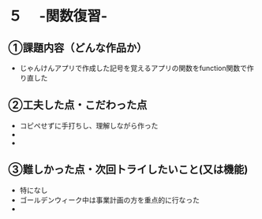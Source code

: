 # ５　 -関数復習-

## ①課題内容（どんな作品か）
- じゃんけんアプリで作成した記号を覚えるアプリの関数をfunction関数で作り直した

## ②工夫した点・こだわった点
- コピペせずに手打ちし、理解しながら作った
- 
- 
## ③難しかった点・次回トライしたいこと(又は機能)
- 特になし
- ゴールデンウィーク中は事業計画の方を重点的に行なった
- 
